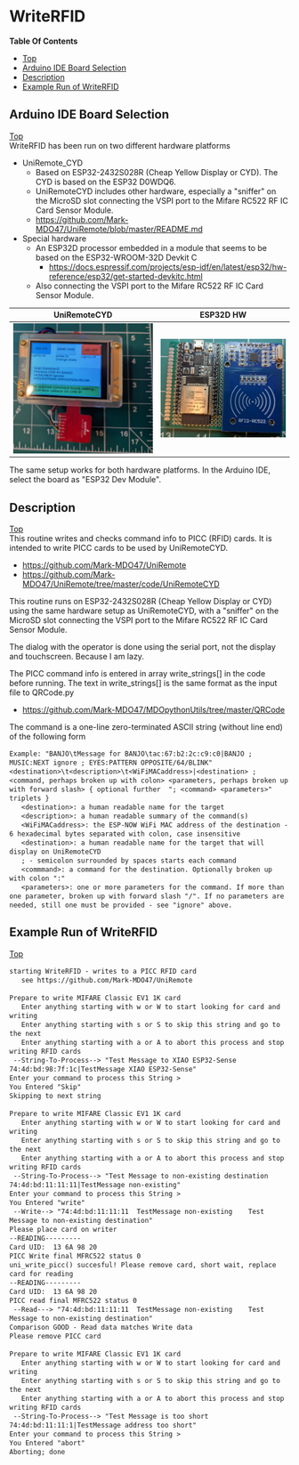# WriteRFID

**Table Of Contents**
* [Top](#WriteRFID "Top")
* [Arduino IDE Board Selection](#arduino-ide-board-selection "Arduino IDE Board Selection")
* [Description](#description "Description")
* [Example Run of WriteRFID](#example-run-of-WriteRFID "Example Run of WriteRFID")

## Arduino IDE Board Selection
[Top](#WriteRFID "Top")<br>
WriteRFID has been run on two different hardware platforms
- UniRemote_CYD
  - Based on ESP32-2432S028R (Cheap Yellow Display or CYD). The CYD is based on the ESP32 D0WDQ6.
  - UniRemoteCYD includes other hardware, especially a "sniffer" on the MicroSD slot connecting the VSPI port to the Mifare RC522 RF IC Card Sensor Module.
  - https://github.com/Mark-MDO47/UniRemote/blob/master/README.md
- Special hardware
  - An ESP32D processor embedded in a module that seems to be based on the ESP32-WROOM-32D Devkit C
    - https://docs.espressif.com/projects/esp-idf/en/latest/esp32/hw-reference/esp32/get-started-devkitc.html
  - Also connecting the VSPI port to the Mifare RC522 RF IC Card Sensor Module.

| UniRemoteCYD | ESP32D HW |
| --- | --- |
| <img src="https://github.com/Mark-MDO47/UniRemote/blob/master/resources/images/UniRemoteCYD_glamour.png" width="400" alt="The UniRemoteCYD"> | <img src="https://github.com/Mark-MDO47/UniRemote/blob/master/resources/images/RFID_ESP32D_top.png" width="400" alt="ESP32D Special Hardware"> |

The same setup works for both hardware platforms. In the Arduino IDE, select the board as "ESP32 Dev Module".

## Description
[Top](#WriteRFID "Top")<br>
This routine writes and checks command info to PICC (RFID) cards.
It is intended to write PICC cards to be used by UniRemoteCYD.
- https://github.com/Mark-MDO47/UniRemote
- https://github.com/Mark-MDO47/UniRemote/tree/master/code/UniRemoteCYD

This routine runs on ESP32-2432S028R (Cheap Yellow Display or CYD) using
the same hardware setup as UniRemoteCYD, with a "sniffer" on the MicroSD
slot connecting the VSPI port to the Mifare RC522 RF IC Card Sensor Module.

The dialog with the operator is done using the serial port, not the display
and touchscreen. Because I am lazy.

The PICC command info is entered in array write_strings[] in the code before running.
The text in write_strings[] is the same format as the input file to QRCode.py
- https://github.com/Mark-MDO47/MDOpythonUtils/tree/master/QRCode

The command is a one-line zero-terminated ASCII string (without line end) of the following form
```
Example: "BANJO\tMessage for BANJO\tac:67:b2:2c:c9:c0|BANJO ; MUSIC:NEXT ignore ; EYES:PATTERN OPPOSITE/64/BLINK"
<destination>\t<description>\t<WiFiMACaddress>|<destination> ; <command, perhaps broken up with colon> <parameters, perhaps broken up with forward slash> { optional further  "; <command> <parameters>" triplets }
   <destination>: a human readable name for the target
   <description>: a human readable summary of the command(s)
   <WiFiMACaddress>: the ESP-NOW WiFi MAC address of the destination - 6 hexadecimal bytes separated with colon, case insensitive
   <destination>: a human readable name for the target that will display on UniRemoteCYD
   ; - semicolon surrounded by spaces starts each command
   <commmand>: a command for the destination. Optionally broken up with colon ":"
   <parameters>: one or more parameters for the command. If more than one parameter, broken up with forward slash "/". If no parameters are needed, still one must be provided - see "ignore" above.
```

## Example Run of WriteRFID
[Top](#WriteRFID "Top")<br>
```
starting WriteRFID - writes to a PICC RFID card
   see https://github.com/Mark-MDO47/UniRemote

Prepare to write MIFARE Classic EV1 1K card
   Enter anything starting with w or W to start looking for card and writing
   Enter anything starting with s or S to skip this string and go to the next
   Enter anything starting with a or A to abort this process and stop writing RFID cards
 --String-To-Process--> "Test Message to XIAO ESP32-Sense	74:4d:bd:98:7f:1c|TestMessage XIAO ESP32-Sense"
Enter your command to process this String >  
You Entered "Skip"
Skipping to next string

Prepare to write MIFARE Classic EV1 1K card
   Enter anything starting with w or W to start looking for card and writing
   Enter anything starting with s or S to skip this string and go to the next
   Enter anything starting with a or A to abort this process and stop writing RFID cards
 --String-To-Process--> "Test Message to non-existing destination	74:4d:bd:11:11:11|TestMessage non-existing"
Enter your command to process this String >  
You Entered "write"
 --Write--> "74:4d:bd:11:11:11	TestMessage non-existing	Test Message to non-existing destination"
Please place card on writer
--READING---------
Card UID:  13 6A 98 20
PICC Write final MFRC522 status 0
uni_write_picc() succesful! Please remove card, short wait, replace card for reading
--READING---------
Card UID:  13 6A 98 20
PICC read final MFRC522 status 0
 --Read---> "74:4d:bd:11:11:11	TestMessage non-existing	Test Message to non-existing destination"
Comparison GOOD - Read data matches Write data
Please remove PICC card

Prepare to write MIFARE Classic EV1 1K card
   Enter anything starting with w or W to start looking for card and writing
   Enter anything starting with s or S to skip this string and go to the next
   Enter anything starting with a or A to abort this process and stop writing RFID cards
 --String-To-Process--> "Test Message is too short	74:4d:bd:11:11:1|TestMessage address too short"
Enter your command to process this String >  
You Entered "abort"
Aborting; done
```
